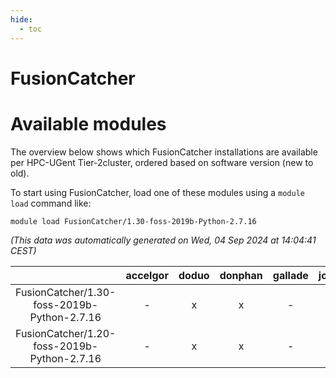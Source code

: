 ```yaml
---
hide:
  - toc
---
```


FusionCatcher
=============

# Available modules


The overview below shows which FusionCatcher installations are available per HPC-UGent Tier-2cluster, ordered based on software version (new to old).

To start using FusionCatcher, load one of these modules using a `module load` command like:

```shell
module load FusionCatcher/1.30-foss-2019b-Python-2.7.16
```

*(This data was automatically generated on Wed, 04 Sep 2024 at 14:04:41 CEST)*  

| |accelgor|doduo|donphan|gallade|joltik|shinx|skitty|
| :---: | :---: | :---: | :---: | :---: | :---: | :---: | :---: |
|FusionCatcher/1.30-foss-2019b-Python-2.7.16|-|x|x|-|x|-|x|
|FusionCatcher/1.20-foss-2019b-Python-2.7.16|-|x|x|-|x|-|x|
